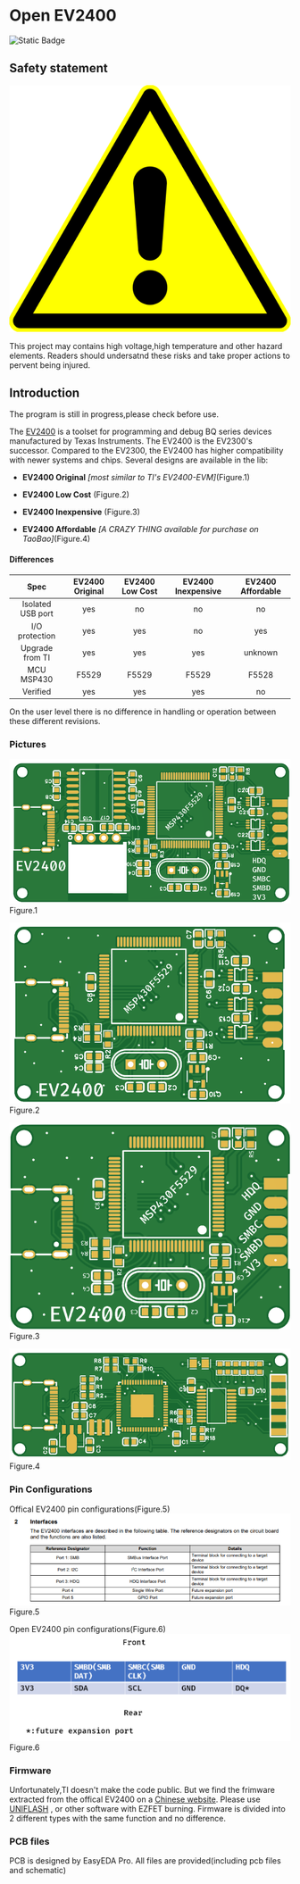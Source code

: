 # Open EV2400 
![Static Badge](https://img.shields.io/badge/license-GPL--3.0-orange)

## Safety statement

![warning](https://github.com/IRDecoyFlare/OpenEV2400/blob/main/Picture/warning.png)

This project may contains high voltage,high temperature and other hazard elements. Readers should undersatnd these risks and take proper actions to pervent being injured. 

## Introduction
The program is still in progress,please check before use.

The [EV2400](https://www.ti.com/tool/EV2400) is a toolset for programming and debug BQ series devices manufactured by Texas Instruments. The EV2400 is the EV2300's successor. Compared to the EV2300, the EV2400 has higher compatibility with newer systems and chips. Several designs are  available in the lib:

- **EV2400 Original** _[most similar to TI's EV2400-EVM]_(Figure.1)

- **EV2400 Low Cost** (Figure.2)

- **EV2400 Inexpensive** (Figure.3)

- **EV2400 Affordable** _[A CRAZY THING available for purchase on TaoBao]_(Figure.4)


#### Differences

Spec | EV2400 Original  |EV2400 Low Cost|EV2400 Inexpensive|EV2400 Affordable
:----: | :----: |:----: |:----: |:----:
Isolated USB port |yes|no|no|no
I/O protection  | yes |yes|no|yes
Upgrade from TI|yes|yes|yes|unknown
MCU MSP430|F5529|F5529|F5529|F5528
Verified |yes|yes|yes|no

On the user level there is no difference in handling or operation between these different revisions.

### Pictures
![Figure.1](https://github.com/IRDecoyFlare/OpenEV2400/blob/main/Picture/Figure1.png)
Figure.1

![Figure.2](https://github.com/IRDecoyFlare/OpenEV2400/blob/main/Picture/Figure2.png)
Figure.2

![Figure.3](https://github.com/IRDecoyFlare/OpenEV2400/blob/main/Picture/Figure3.png)
Figure.3

![Figure.4](https://github.com/IRDecoyFlare/OpenEV2400/blob/main/Picture/Figure4.png)
Figure.4

### Pin Configurations

Offical EV2400 pin configurations(Figure.5)
![Figure.5](https://github.com/IRDecoyFlare/OpenEV2400/blob/main/Picture/Figure5.png)
Figure.5

Open EV2400 pin configurations(Figure.6)
![Figure.6](https://github.com/IRDecoyFlare/OpenEV2400/blob/main/Picture/Figure6.png)
Figure.6

### Firmware
Unfortunately,TI doesn't make the code public. But we find the frimware extracted from the offical EV2400 on a [Chinese website](https://download.csdn.net/download/qq_38662273/85409591?utm_source=bbsseo). 
Please use [UNIFLASH](https://www.ti.com/tool/UNIFLASH) , or other software with EZFET burning. Firmware is divided into 2 different types with the same function and no difference. 

### PCB files 
 PCB is designed by EasyEDA Pro. All files are provided(including pcb files and schematic)
